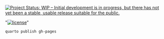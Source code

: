 
[![Project Status: WIP – Initial development is in progress, but there has not yet been a stable, usable release suitable for the public.](https://www.repostatus.org/badges/latest/wip.svg)](https://www.repostatus.org/#wip)

"[![license](https://img.shields.io/badge/license-CC0-lightgrey.svg)](https://choosealicense.com/)"


`quarto publish gh-pages`